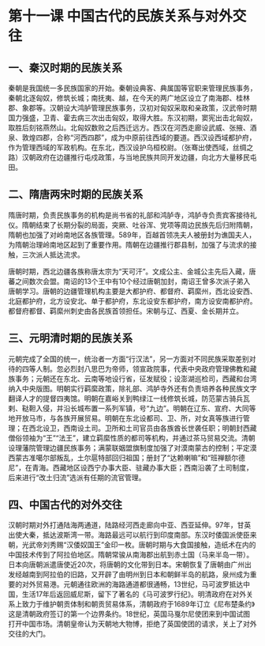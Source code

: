 # 第十一课 中国古代的民族关系与对外交往

## 一、秦汉时期的民族关系

秦朝是我国统一多民族国家的开始。秦朝设典客、典属国等官职来管理民族事务，秦朝北逐匈奴，修筑长城；南抚夷、越，在今天的两广地区设立了南海郡、桂林郡、象郡等。汉朝设大鸿胪管理民族事务，汉初对匈奴采取和亲政策，汉武帝时期国力强盛，卫青、霍去病三次出击匈奴，取得大胜。东汉初期，窦宪出击北匈奴，取胜后刻铭燕然山。北匈奴数败之后西迁远方。西汉在河西走廊设武威、张掖、酒泉、敦煌四郡，合称“河西四郡”，成为中原前往西域的要道。西汉设西域都护府，作为管理西域的军政机构。在东北，西汉设护乌桓校尉。（张骞出使西域，丝绸之路）汉朝政府在边疆推行屯戍政策，与当地民族共同开发边疆，向北方大量移民屯田。

## 二、隋唐两宋时期的民族关系

隋唐时期，负责民族事务的机构是尚书省的礼部和鸿胪寺，鸿胪寺负责宾客接待礼仪。隋朝结束了长期分裂的局面，突厥、吐谷浑、党项等周边民族先后归附隋朝，隋朝也加强了对岭南地区各族管理。589年，百越首领冼夫人被册封为谯国夫人，为隋朝治理岭南地区起到了重要作用。隋朝在边疆推行郡县制，加强了与流求的接触，三次派人抵达流求。

唐朝时期，西北边疆各族称唐太宗为“天可汗”。文成公主、金城公主先后入藏，唐蕃之间数次会盟。南诏的13个王中有10个经过唐朝加封，南诏王曾多次派子弟入唐朝学习。唐朝的边疆管理机构主要是大都护府、都督府、羁縻州，西北设安西、北庭都护府，北方设安北、单于都护府，东北设安东都护府，南方设安南都护府。都督府都督、羁縻州刺史由各民族首领担任。宋朝与辽、西夏、金长期并立。

## 三、元明清时期的民族关系

元朝完成了全国的统一，统治者一方面“行汉法”，另一方面对不同民族采取差别对待的四等人制。忽必烈封八思巴为帝师，领宣政院事，代表中央政府管理佛教和藏族事务；元朝还在东北、云南等地设行省，征发赋役；设澎湖巡检司，西藏和台湾纳入中央版图。明朝实行羁縻政策，除礼部、鸿胪寺外还有负责培养各种民族文字翻译人才的提督四夷馆。明朝在嘉峪关到鸭绿江一线修筑长城，防范蒙古骑兵瓦剌、鞑靼入侵，并沿长城布置一系列军镇，号“九边”。明朝在辽东、宣府、大同等地开放马市，与各族开展贸易。明朝在东北设都司、卫、所，对女真等族进行管理；在西北设卫，西南设土司。卫所和土司官员由各族酋长世袭任职；明朝封西藏僧俗领袖为“王”“法王”，建立羁縻性质的都司等机构，并通过茶马贸易交流。清朝设理藩院管理边疆民族事务；满蒙联姻盟旗制度加强了对漠南蒙古的控制；平定漠西蒙古准噶尔部叛乱，土尔扈特部回归祖国；册封了“达赖喇嘛”和“班禅额尔德尼”，在青海。西藏地区设西宁办事大臣、驻藏办事大臣；西南沿袭了土司制度，后来进行“改土归流”选派有任期的流官管理。

## 四、中国古代的对外交往

汉朝时期对外打通陆海两通道，陆路经河西走廊向中亚、西亚延伸。97年，甘英出使大秦，抵达波斯湾一带。海路最远可以航行到印度南部。东汉时倭国派使臣来朝，光武帝刘秀赐“汉倭奴国王”金印一枚。唐朝时期与大食国接触，造纸术在内的中国技术传到了阿拉伯地区。隋朝常骏从南海郡出航到赤土国（马来半岛一带）。日本向唐朝派遣唐使近20次，将唐朝的文化带到日本。宋朝恢复了唐朝由广州出发经越南到阿拉伯的旧路，又开辟了由明州到日本和朝鲜半岛的航路，泉州成为重要的对外贸易港。元朝通往欧洲的海路通道都很通畅，13世纪，马可波罗抵达中国，生活17年后返回威尼斯，留下了著名的《马可波罗行纪》。明清政府在对外关系上致力于维护朝贡体制和朝贡贸易体系，清朝政府于1689年订立《尼布楚条约》这是清朝政府签订的第一个边界条约。18世纪，英国马戛尔尼使团来到中国试图打开中国市场。清朝皇帝认为天朝地大物博，拒绝了英国使团的请求，关上了对外交往的大门。
